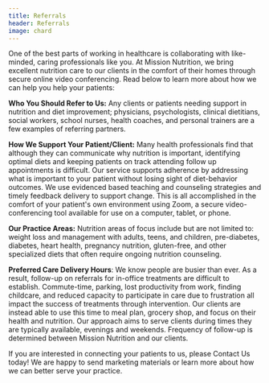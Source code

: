 ```yaml
---
title: Referrals
header: Referrals
image: chard
---
```


One of the best parts of working in healthcare is collaborating with like-minded, caring professionals like you. At Mission Nutrition, we bring excellent nutrition care to our clients in the comfort of their homes through secure online video conferencing. Read below to learn more about how we can help you help your patients: 

<strong>Who You Should Refer to Us:</strong> Any clients or patients needing support in nutrition and diet improvement; physicians, psychologists, clinical dietitians, social workers, school nurses, health coaches, and personal trainers are a few examples of referring partners.

<strong>How We Support Your Patient/Client:</strong> Many health professionals find that although they can communicate why nutrition is important, identifying optimal diets and keeping patients on track attending follow up appointments is difficult. Our service supports adherence by addressing what is important to your patient without losing sight of diet-behavior outcomes. We use evidenced based teaching and counseling strategies and timely feedback delivery to support change. This is all accomplished in the comfort of your patient's own environment using Zoom, a secure video-conferencing tool available for use on a computer, tablet, or phone.

<strong>Our Practice Areas:</strong>  Nutrition areas of focus include but are not limited to: weight loss and management with adults, teens, and children, pre-diabetes, diabetes, heart health, pregnancy nutrition, gluten-free, and other specialized diets that often require ongoing nutrition counseling. 

<strong>Preferred Care Delivery Hours</strong>: We know people are busier than ever. As a result, follow-up on referrals for in-office treatments are difficult to establish. Commute-time, parking, lost productivity from work, finding childcare, and 
reduced capacity to participate in care due to frustration all impact the success of treatments through intervention. Our clients are instead able to use this time to meal plan, grocery shop, and focus on their health and nutrition. Our approach aims to serve clients during times they are typically available, evenings and weekends. Frequency of follow-up is determined between Mission Nutrition and our clients. 

If you are interested in connecting your patients to us, please Contact Us today! We are happy to send marketing materials or learn more about how we can better serve your practice. 
